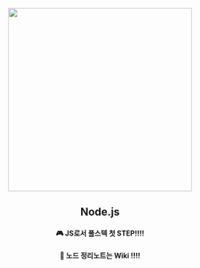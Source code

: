 <p align="center">
  <img src="https://user-images.githubusercontent.com/110442250/225031874-c93adde5-ae2f-49c6-b744-957b9b4af2b5.gif" height="370">
  <h2 align="center">Node.js</h2>
  <H4 align="center">🎮 JS로서 풀스텍 첫 STEP!!!! <H4>  
  <H4 align="center">📖 노드 정리노트는 Wiki !!!!<H4>

  </p>
</p>




